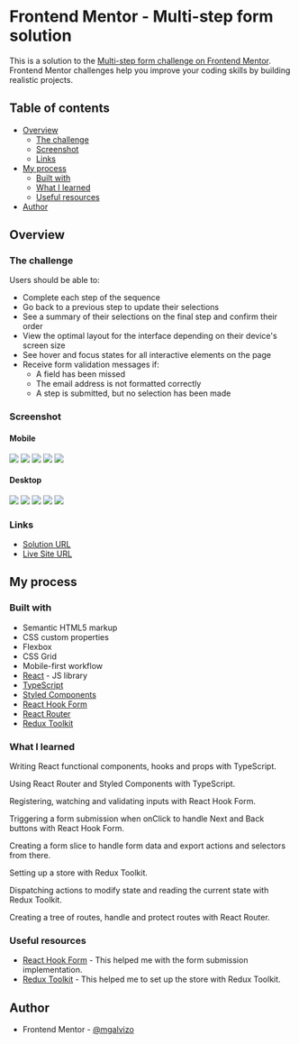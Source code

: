 # Frontend Mentor - Multi-step form solution

This is a solution to the [Multi-step form challenge on Frontend Mentor](https://www.frontendmentor.io/challenges/multistep-form-YVAnSdqQBJ). Frontend Mentor challenges help you improve your coding skills by building realistic projects.

## Table of contents

-   [Overview](#overview)
    -   [The challenge](#the-challenge)
    -   [Screenshot](#screenshot)
    -   [Links](#links)
-   [My process](#my-process)
    -   [Built with](#built-with)
    -   [What I learned](#what-i-learned)
    -   [Useful resources](#useful-resources)
-   [Author](#author)

## Overview

### The challenge

Users should be able to:

-   Complete each step of the sequence
-   Go back to a previous step to update their selections
-   See a summary of their selections on the final step and confirm their order
-   View the optimal layout for the interface depending on their device's screen size
-   See hover and focus states for all interactive elements on the page
-   Receive form validation messages if:
    -   A field has been missed
    -   The email address is not formatted correctly
    -   A step is submitted, but no selection has been made

### Screenshot

#### Mobile

![](./screenshots/mobile/step-1.png)
![](./screenshots/mobile/step-2.png)
![](./screenshots/mobile/step-3.png)
![](./screenshots/mobile/step-4.png)
![](./screenshots/mobile/step-5.png)

#### Desktop

![](./screenshots/desktop/step-1.png)
![](./screenshots/desktop/step-2.png)
![](./screenshots/desktop/step-3.png)
![](./screenshots/desktop/step-4.png)
![](./screenshots/desktop/step-5.png)

### Links

-   [Solution URL](https://www.frontendmentor.io/solutions/multi-step-form-with-react-and-typescript-ToL7qAOK3o)
-   [Live Site URL](https://mgalvizo.github.io/multi-step-form/)

## My process

### Built with

-   Semantic HTML5 markup
-   CSS custom properties
-   Flexbox
-   CSS Grid
-   Mobile-first workflow
-   [React](https://reactjs.org/) - JS library
-   [TypeScript](https://www.typescriptlang.org/)
-   [Styled Components](https://styled-components.com/)
-   [React Hook Form](https://react-hook-form.com/)
-   [React Router](https://reactrouter.com/en/main)
-   [Redux Toolkit](https://redux-toolkit.js.org/)

### What I learned

Writing React functional components, hooks and props with TypeScript.

Using React Router and Styled Components with TypeScript.

Registering, watching and validating inputs with React Hook Form.

Triggering a form submission when onClick to handle Next and Back buttons with React Hook Form.

Creating a form slice to handle form data and export actions and selectors from there.

Setting up a store with Redux Toolkit.

Dispatching actions to modify state and reading the current state with Redux Toolkit.

Creating a tree of routes, handle and protect routes with React Router.

### Useful resources

-   [React Hook Form](https://react-hook-form.com/docs/useform/handlesubmit) - This helped me with the form submission implementation.
-   [Redux Toolkit](https://redux-toolkit.js.org/tutorials/quick-start) - This helped me to set up the store with Redux Toolkit.

## Author

-   Frontend Mentor - [@mgalvizo](https://www.frontendmentor.io/profile/mgalvizo)
